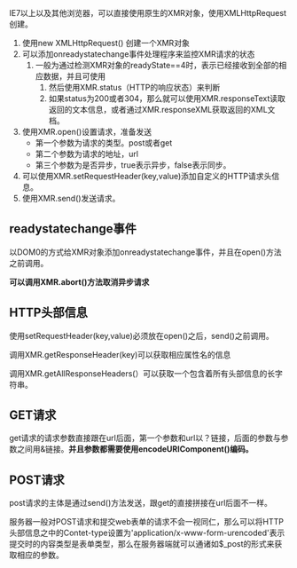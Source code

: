 IE7以上以及其他浏览器，可以直接使用原生的XMR对象，使用XMLHttpRequest创建。

1. 使用new XMLHttpRequest\(\) 创建一个XMR对象
2. 可以添加onreadystatechange事件处理程序来监控XMR请求的状态
   1. 一般为通过检测XMR对象的readyState==4时，表示已经接收到全部的相应数据，并且可使用
      1. 然后使用XMR.status（HTTP的响应状态）来判断
      2. 如果status为200或者304，那么就可以使用XMR.responseText读取返回的文本信息，或者通过XMR.responseXML获取返回的XML文档。
3. 使用XMR.open\(\)设置请求，准备发送
   * 第一个参数为请求的类型。post或者get
   * 第二个参数为请求的地址，url
   * 第三个参数为是否异步，true表示异步，false表示同步。
4. 可以使用XMR.setRequestHeader\(key,value\)添加自定义的HTTP请求头信息。
5. 使用XMR.send\(\)发送请求。

## readystatechange事件

以DOM0的方式给XMR对象添加onreadystatechange事件，并且在open\(\)方法之前调用。

**可以调用XMR.abort\(\)方法取消异步请求**

## HTTP头部信息

使用setRequestHeader\(key,value\)必须放在open\(\)之后，send\(\)之前调用。

调用XMR.getResponseHeader\(key\)可以获取相应属性名的信息

调用XMR.getAllResponseHeaders\(）可以获取一个包含着所有头部信息的长字符串。

## GET请求

get请求的请求参数直接跟在url后面，第一个参数和url以？链接，后面的参数与参数之间用&链接。**并且参数都需要使用encodeURIComponent\(\)编码。**

## POST请求

post请求的主体是通过send\(\)方法发送，跟get的直接拼接在url后面不一样。

服务器一般对POST请求和提交web表单的请求不会一视同仁，那么可以将HTTP头部信息之中的Contet-type设置为'application/x-www-form-urencoded'表示提交时的内容类型是表单类型，那么在服务器端就可以通诸如$\_post的形式来获取相应的参数。

